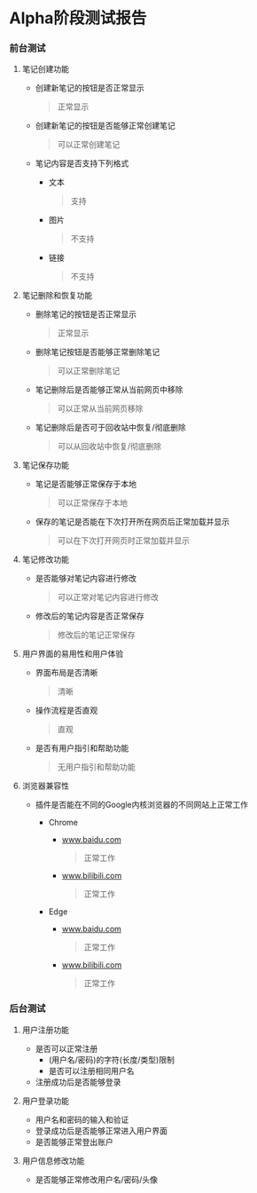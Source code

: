 # Alpha阶段测试报告





### 前台测试

1. 笔记创建功能

   - 创建新笔记的按钮是否正常显示

     > 正常显示

   - 创建新笔记的按钮是否能够正常创建笔记

     > 可以正常创建笔记

   - 笔记内容是否支持下列格式

     - 文本

       > 支持

     - 图片

       > 不支持

     - 链接

       > 不支持

2. 笔记删除和恢复功能

   - 删除笔记的按钮是否正常显示

     > 正常显示

   - 删除笔记按钮是否能够正常删除笔记

     > 可以正常删除笔记

   - 笔记删除后是否能够正常从当前网页中移除

     > 可以正常从当前网页移除

   - 笔记删除后是否可于回收站中恢复/彻底删除

     > 可以从回收站中恢复/彻底删除

3. 笔记保存功能

   - 笔记是否能够正常保存于本地

     > 可以正常保存于本地

   - 保存的笔记是否能在下次打开所在网页后正常加载并显示

     > 可以在下次打开网页时正常加载并显示

4. 笔记修改功能

   - 是否能够对笔记内容进行修改

     > 可以正常对笔记内容进行修改

   - 修改后的笔记内容是否正常保存

     > 修改后的笔记正常保存

5. 用户界面的易用性和用户体验

   - 界面布局是否清晰

     > 清晰

   - 操作流程是否直观

     > 直观

   - 是否有用户指引和帮助功能

     > 无用户指引和帮助功能

6. 浏览器兼容性

   - 插件是否能在不同的Google内核浏览器的不同网站上正常工作

     - Chrome

       - www.baidu.com

         > 正常工作

       - www.bilibili.com

         > 正常工作

     - Edge

       - www.baidu.com

         > 正常工作

       - www.bilibili.com

         > 正常工作

### 后台测试

1. 用户注册功能
   - 是否可以正常注册
     - (用户名/密码)的字符(长度/类型)限制
     - 是否可以注册相同用户名
   - 注册成功后是否能够登录
2. 用户登录功能
   - 用户名和密码的输入和验证
   - 登录成功后是否能够正常进入用户界面
   - 是否能够正常登出账户
3. 用户信息修改功能

   - 是否能够正常修改用户名/密码/头像
